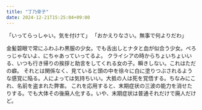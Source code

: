 ```yaml
---
title: "丁乃骨子"
date: 2024-12-21T15:25:04+09:00
---
```


「いってらっしゃい。気を付けて」
「おかえりなさい。無事で何よりだわ」

金髪碧眼で常にふわふわ黒服の少女。でも舌出しとナタと血が似合う少女。ぺろっじゃないよ、にちゃあっていってるよ。
クライシアの時からちょいちょいいる、いつも行き帰りの挨拶と助言をしてくれる女の子。瞬きしない。これはただの癖。
それとは関係なく、見ていると頭の中を徐々に白に塗りつぶされるような感覚に陥る。人によっては気持ちいい。大抵の人は死を覚悟する。ちなみにこれ、名前を盗まれた弊害。
これを応用すると、末期症状の三波の能力を消せたりする。でも大体その後廃人化する。いや、末期症状は普通それだけで廃人だけど。
